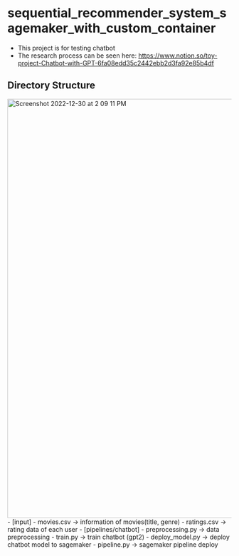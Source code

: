 # sequential_recommender_system_sagemaker_with_custom_container
- This project is for testing chatbot
- The research process can be seen here: https://www.notion.so/toy-project-Chatbot-with-GPT-6fa08edd35c2442ebb2d3fa92e85b4df

## Directory Structure
<img width="942" alt="Screenshot 2022-12-30 at 2 09 11 PM" src="https://user-images.githubusercontent.com/43153661/210163319-2983750e-0fcf-4eb7-bf9a-c3b85b76e0b0.png">
- [input]
  - movies.csv -> information of movies(title, genre)
  - ratings.csv -> rating data of each user
- [pipelines/chatbot]
  - preprocessing.py -> data preprocessing
  - train.py -> train chatbot (gpt2)
  - deploy_model.py -> deploy chatbot model to sagemaker
  - pipeline.py -> sagemaker pipeline deploy


